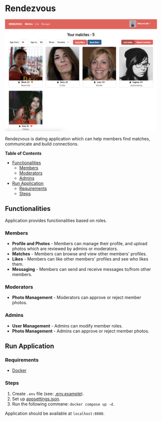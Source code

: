 # Rendezvous

![Demo of Rendezvous](docs/rendezvous-matches.png)

Rendezvous is dating application which can help members find matches, communicate and build connections.

**Table of Contents**

- [Functionalities](#functionalities)
  * [Members](#members)
  * [Moderators](#moderators)
  * [Admins](#admins)
- [Run Application](#run-application)
  * [Requirements](#requirements)
  * [Steps](#steps)

## Functionalities

Application provides functionalities based on roles.

### Members

- **Profile and Photos** - Members can manage their profile, and upload photos which are reviewed by admins or moderators.
- **Matches** - Members can browse and view other members' profiles.
- **Likes** - Members can like other members' profiles and see who likes them.
- **Messaging** - Members can send and receive messages to/from other members.

### Moderators

- **Photo Management** - Moderators can approve or reject member photos.

### Admins

- **User Management** - Admins can modify member roles.
- **Photo Management** - Admins can approve or reject member photos.

## Run Application

### Requirements

- [Docker](https://www.docker.com)


### Steps

1. Create `.env` file (see: [.env.example](.env.example)).
2. Set up [appsettings.json](Rendezvous.API/appsettings.json).
3. Run the following commane: `docker compose up -d`.

Application should be available at `localhost:8080`.
